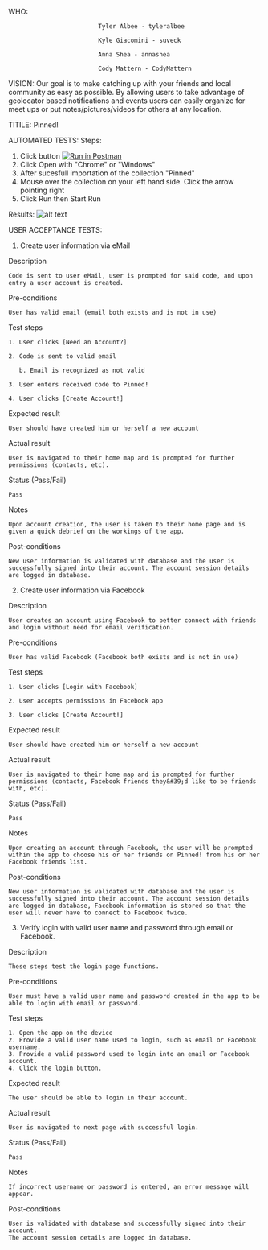 WHO:

                             Tyler Albee - tyleralbee

                             Kyle Giacomini - suveck
                             
                             Anna Shea - annashea
                             
                             Cody Mattern - CodyMattern

VISION: Our goal is to make catching up with your friends and local community as easy as possible. By allowing users to take advantage of geolocator based notifications and events users can easily organize for meet ups or put notes/pictures/videos for others at any location.

TITILE: Pinned!

AUTOMATED TESTS:
Steps:
 1) Click button [![Run in Postman](https://run.pstmn.io/button.svg)](https://app.getpostman.com/run-collection/e781ef7ab7b6dce8b619)
 2) Click Open with "Chrome" or "Windows"
 3) After sucesfull importation of the collection "Pinned"
 4) Mouse over the collection on your left hand side. Click the arrow pointing right
 5) Click Run then Start Run
 
 Results:
![alt text][results]

[results]: http://i.imgur.com/xUPuU2B.png "Resuts"



USER ACCEPTANCE TESTS:

1. Create user information via eMail

Description

    Code is sent to user eMail, user is prompted for said code, and upon entry a user account is created.

Pre-conditions

    User has valid email (email both exists and is not in use)

Test steps

    1. User clicks [Need an Account?]

    2. Code is sent to valid email

       b. Email is recognized as not valid

    3. User enters received code to Pinned!

    4. User clicks [Create Account!]

Expected result

    User should have created him or herself a new account

Actual result

    User is navigated to their home map and is prompted for further permissions (contacts, etc).

Status (Pass/Fail)

    Pass

Notes

    Upon account creation, the user is taken to their home page and is given a quick debrief on the workings of the app.

Post-conditions

    New user information is validated with database and the user is successfully signed into their account. The account session details are logged in database.

2. Create user information via Facebook

Description

    User creates an account using Facebook to better connect with friends and login without need for email verification.

Pre-conditions

    User has valid Facebook (Facebook both exists and is not in use)

Test steps

    1. User clicks [Login with Facebook]

    2. User accepts permissions in Facebook app

    3. User clicks [Create Account!]

Expected result

    User should have created him or herself a new account

Actual result

    User is navigated to their home map and is prompted for further permissions (contacts, Facebook friends they&#39;d like to be friends with, etc).

Status (Pass/Fail)

    Pass

Notes

    Upon creating an account through Facebook, the user will be prompted within the app to choose his or her friends on Pinned! from his or her Facebook friends list.

Post-conditions

    New user information is validated with database and the user is successfully signed into their account. The account session details are logged in database, Facebook information is stored so that the user will never have to connect to Facebook twice.

3. Verify login with valid user name and password through email or Facebook.
    
Description

    These steps test the login page functions.
    
Pre-conditions

    User must have a valid user name and password created in the app to be able to login with email or password.
    
Test steps

    1. Open the app on the device
    2. Provide a valid user name used to login, such as email or Facebook username.
    3. Provide a valid password used to login into an email or Facebook account.
    4. Click the login button.
    
Expected result

    The user should be able to login in their account.
    
Actual result

    User is navigated to next page with successful login.
    
Status (Pass/Fail)

    Pass
    
Notes

    If incorrect username or password is entered, an error message will appear.
    
Post-conditions

    User is validated with database and successfully signed into their account.
    The account session details are logged in database.
